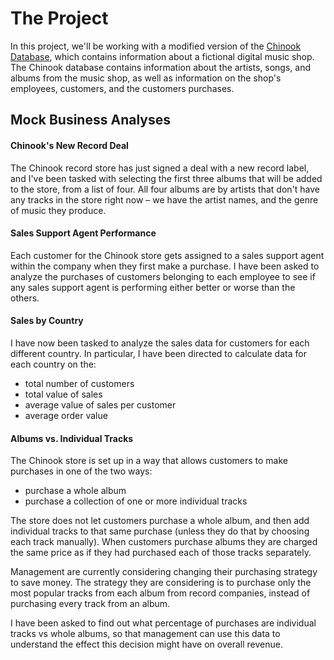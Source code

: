 # The Project
In this project, we'll be working with a modified version of the [Chinook Database](https://github.com/lerocha/chinook-database), which contains information about a fictional digital music shop. The Chinook database contains information about the artists, songs, and albums from the music shop, as well as information on the shop's employees, customers, and the customers purchases.

## Mock Business Analyses
#### Chinook's New Record Deal
The Chinook record store has just signed a deal with a new record label, and I've been tasked with selecting the first three albums that will be added to the store, from a list of four. All four albums are by artists that don't have any tracks in the store right now – we have the artist names, and the genre of music they produce.

#### Sales Support Agent Performance
Each customer for the Chinook store gets assigned to a sales support agent within the company when they first make a purchase. I have been asked to analyze the purchases of customers belonging to each employee to see if any sales support agent is performing either better or worse than the others.

#### Sales by Country
I have now been tasked to analyze the sales data for customers for each different country. In particular, I have been directed to calculate data for each country on the:
* total number of customers
* total value of sales
* average value of sales per customer
* average order value

#### Albums vs. Individual Tracks
The Chinook store is set up in a way that allows customers to make purchases in one of the two ways:
* purchase a whole album
* purchase a collection of one or more individual tracks

The store does not let customers purchase a whole album, and then add individual tracks to that same purchase (unless they do that by choosing each track manually). When customers purchase albums they are charged the same price as if they had purchased each of those tracks separately.

Management are currently considering changing their purchasing strategy to save money. The strategy they are considering is to purchase only the most popular tracks from each album from record companies, instead of purchasing every track from an album.

I have been asked to find out what percentage of purchases are individual tracks vs whole albums, so that management can use this data to understand the effect this decision might have on overall revenue.
